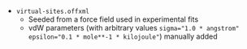 

* `virtual-sites.offxml`
    * Seeded from a force field used in experimental fits
    * vdW parameters (with arbitrary values `sigma="1.0 * angstrom" epsilon="0.1 * mole**-1 * kilojoule"`) manually added


